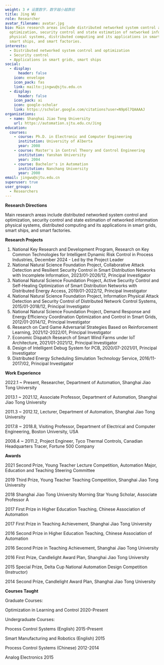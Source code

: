 ```yaml
---
weight: 3 # 设置数字，数字越小越靠前
title: Jing WU
role: Researcher
avatar_filename: avatar.jpg
bio: Main research areas include distributed networked system control and
  optimization, security control and state estimation of networked information
  physical systems, distributed computing and its applications in smart grids,
  smart ships, and smart factories.
interests:
  - Distributed networked system control and optimization
  - Security control 
  - Applications in smart grids, smart ships
social:
  - display:
      header: false
    icon: envelope
    icon_pack: fas
    link: mailto:jingwu@sjtu.edu.cn
  - display:
      header: false
    icon_pack: ai
    icon: google-scholar
    link: https://scholar.google.com/citations?user=N9p6l7QAAAAJ
organizations:
  - name: Shanghai Jiao Tong University
    url: https://automation.sjtu.edu.cn/Jing
education:
  courses:
    - course: Ph.D. in Electronic and Computer Engineering
      institution: University of Alberta
      year: 2008
    - course: Master's in Control Theory and Control Engineering
      institution: Yanshan University
      year: 2004
    - course: Bachelor's in Automation
      institution: Nanchang University
      year: 2000
email: jingwu@sjtu.edu.cn
superuser: true
user_groups:
  - Researchers
---
```




**Research Directions**

Main research areas include distributed networked system control and optimization, security control and state estimation of networked information physical systems, distributed computing and its applications in smart grids, smart ships, and smart factories.

**Research Projects**
1. National Key Research and Development Program, Research on Key Common Technologies for Intelligent Dynamic Risk Control in Process Industries, December 2024 - Led by the Project Leader
2. National Natural Science Foundation Project, Collaborative Attack Detection and Resilient Security Control in Smart Distribution Networks with Incomplete Information, 2023/01-2026/12, Principal Investigator
3. National Natural Science Foundation Project, Active Security Control and Self-Healing Optimization of Smart Distribution Networks with Distributed Energy Access, 2019/01-2022/12, Principal Investigator
4. National Natural Science Foundation Project, Information Physical Attack Detection and Security Control of Distributed Network Control Systems, 2015/01-2018/12, Principal Investigator
5. National Natural Science Foundation Project, Demand Response and Energy Efficiency Coordination Optimization and Control in Smart Grids, 2012/01-2014/12, Principal Investigator
6. Research on Card Game Adversarial Strategies Based on Reinforcement Learning, 2021/12-2022/01, Principal Investigator
7. Economic Dispatch Research of Smart Wind Farms under IoT Architecture, 2021/01-2021/12, Principal Investigator
8. Design of Intelligent Debug System for PCB, 2020/07-2021/01, Principal Investigator
9. Distributed Energy Scheduling Simulation Technology Service, 2016/11-2017/02, Principal Investigator








**Work Experience**

2022.1 ~ Present, Researcher, Department of Automation, Shanghai Jiao Tong University

2013.1 ~ 2021.12, Associate Professor, Department of Automation, Shanghai Jiao Tong University

2011.3 ~ 2012.12, Lecturer, Department of Automation, Shanghai Jiao Tong University

2017.8 ~ 2018.8, Visiting Professor, Department of Electrical and Computer Engineering, Boston University, USA

2008.4 ~ 2011.2, Project Engineer, Tyco Thermal Controls, Canadian Headquarters Tracer, Fortune 500 Company





**Awards**

2021 Second Prize, Young Teacher Lecture Competition, Automation Major, Education and Teaching Steering Committee

2019 Third Prize, Young Teacher Teaching Competition, Shanghai Jiao Tong University

2018 Shanghai Jiao Tong University Morning Star Young Scholar, Associate Professor A

2017 First Prize in Higher Education Teaching, Chinese Association of Automation

2017 First Prize in Teaching Achievement, Shanghai Jiao Tong University

2016 Second Prize in Higher Education Teaching, Chinese Association of Automation

2016 Second Prize in Teaching Achievement, Shanghai Jiao Tong University

2016 First Prize, Candlelight Award Plan, Shanghai Jiao Tong University

2015 Special Prize, Delta Cup National Automation Design Competition (Instructor)

2014 Second Prize, Candlelight Award Plan, Shanghai Jiao Tong University






**Courses Taught**

Graduate Courses:

Optimization in Learning and Control 2020-Present

Undergraduate Courses:

Process Control Systems (English) 2015-Present

Smart Manufacturing and Robotics (English) 2015

Process Control Systems (Chinese) 2012-2014

Analog Electronics 2015
